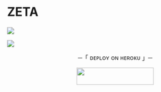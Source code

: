 # ZETA
 <img src="https://readme-typing-svg.herokuapp.com?color=810eef&width=480&lines=🄰🅄🄲🅃🄸🄾🄽+🄱🄾🅃">



</h2>

</p>


 <c><img src="https://readme-typing-svg.herokuapp.com?color=f21808&width=480&lines=🄿🄰🅁🄰🄳🄾🅇+🄶🄷🄾🅂🅃"></c>


<p align="center">   ─「 ᴅᴇᴩʟᴏʏ ᴏɴ ʜᴇʀᴏᴋᴜ 」─
</h3></c></p>

<p align="center"><a href="https://dashboard.heroku.com/new?template=https://github.com/error-corpse/TELEGRAM-BOT"> <img src="https://img.shields.io/badge/Deploy%20On%20Heroku-008080?style=for-the-badge&logo=heroku" width="180" height="40"/></a></p>

 
 <p align="center">
  
